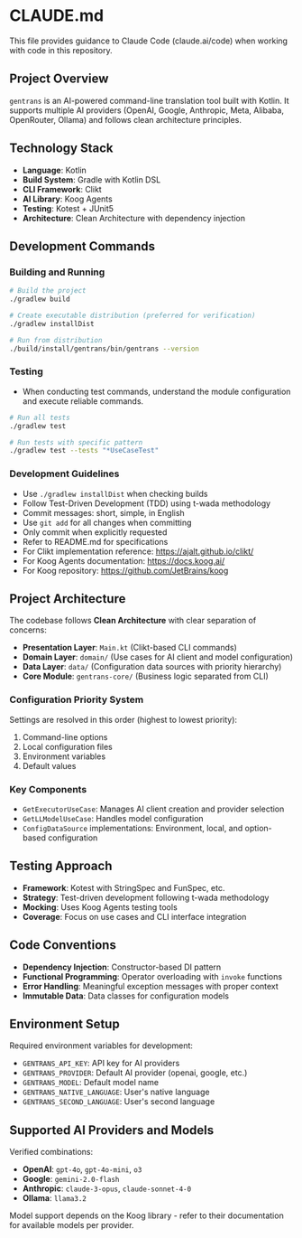# CLAUDE.md

This file provides guidance to Claude Code (claude.ai/code) when working with code in this repository.

## Project Overview

`gentrans` is an AI-powered command-line translation tool built with Kotlin. It supports multiple AI providers (OpenAI,
Google, Anthropic, Meta, Alibaba, OpenRouter, Ollama) and follows clean architecture principles.

## Technology Stack

- **Language**: Kotlin
- **Build System**: Gradle with Kotlin DSL
- **CLI Framework**: Clikt
- **AI Library**: Koog Agents
- **Testing**: Kotest + JUnit5
- **Architecture**: Clean Architecture with dependency injection

## Development Commands

### Building and Running

```bash
# Build the project
./gradlew build

# Create executable distribution (preferred for verification)
./gradlew installDist

# Run from distribution
./build/install/gentrans/bin/gentrans --version
```

### Testing

- When conducting test commands, understand the module configuration and execute reliable commands.

```bash
# Run all tests
./gradlew test

# Run tests with specific pattern
./gradlew test --tests "*UseCaseTest"
```

### Development Guidelines

- Use `./gradlew installDist` when checking builds
- Follow Test-Driven Development (TDD) using t-wada methodology
- Commit messages: short, simple, in English
- Use `git add` for all changes when committing
- Only commit when explicitly requested
- Refer to README.md for specifications
- For Clikt implementation reference: https://ajalt.github.io/clikt/
- For Koog Agents documentation: https://docs.koog.ai/
- For Koog repository: https://github.com/JetBrains/koog

## Project Architecture

The codebase follows **Clean Architecture** with clear separation of concerns:

- **Presentation Layer**: `Main.kt` (Clikt-based CLI commands)
- **Domain Layer**: `domain/` (Use cases for AI client and model configuration)
- **Data Layer**: `data/` (Configuration data sources with priority hierarchy)
- **Core Module**: `gentrans-core/` (Business logic separated from CLI)

### Configuration Priority System

Settings are resolved in this order (highest to lowest priority):

1. Command-line options
2. Local configuration files
3. Environment variables
4. Default values

### Key Components

- `GetExecutorUseCase`: Manages AI client creation and provider selection
- `GetLLModelUseCase`: Handles model configuration
- `ConfigDataSource` implementations: Environment, local, and option-based configuration

## Testing Approach

- **Framework**: Kotest with StringSpec and FunSpec, etc.
- **Strategy**: Test-driven development following t-wada methodology
- **Mocking**: Uses Koog Agents testing tools
- **Coverage**: Focus on use cases and CLI interface integration

## Code Conventions

- **Dependency Injection**: Constructor-based DI pattern
- **Functional Programming**: Operator overloading with `invoke` functions
- **Error Handling**: Meaningful exception messages with proper context
- **Immutable Data**: Data classes for configuration models

## Environment Setup

Required environment variables for development:

- `GENTRANS_API_KEY`: API key for AI providers
- `GENTRANS_PROVIDER`: Default AI provider (openai, google, etc.)
- `GENTRANS_MODEL`: Default model name
- `GENTRANS_NATIVE_LANGUAGE`: User's native language
- `GENTRANS_SECOND_LANGUAGE`: User's second language

## Supported AI Providers and Models

Verified combinations:

- **OpenAI**: `gpt-4o`, `gpt-4o-mini`, `o3`
- **Google**: `gemini-2.0-flash`
- **Anthropic**: `claude-3-opus`, `claude-sonnet-4-0`
- **Ollama**: `llama3.2`

Model support depends on the Koog library - refer to their documentation for available models per provider.
